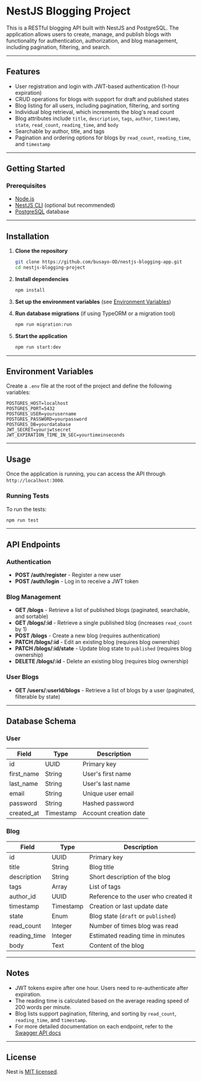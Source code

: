 # NestJS Blogging Project

This is a RESTful blogging API built with NestJS and PostgreSQL. The application allows users to create, manage, and publish blogs with functionality for authentication, authorization, and blog management, including pagination, filtering, and search.

---

## Features

- User registration and login with JWT-based authentication (1-hour expiration)
- CRUD operations for blogs with support for draft and published states
- Blog listing for all users, including pagination, filtering, and sorting
- Individual blog retrieval, which increments the blog's read count
- Blog attributes include `title`, `description`, `tags`, `author`, `timestamp`, `state`, `read_count`, `reading_time`, and `body`
- Searchable by author, title, and tags
- Pagination and ordering options for blogs by `read_count`, `reading_time`, and `timestamp`

---

## Getting Started

### Prerequisites

- [Node.js](https://nodejs.org/en/)
- [NestJS CLI](https://docs.nestjs.com/cli/overview) (optional but recommended)
- [PostgreSQL](https://www.postgresql.org/) database

---

## Installation

1. **Clone the repository**

   ```bash
   git clone https://github.com/busayo-OD/nestjs-blogging-app.git
   cd nestjs-blogging-project
   ```

2. **Install dependencies**

   ```bash
   npm install
   ```

3. **Set up the environment variables** (see [Environment Variables](#environment-variables))

4. **Run database migrations** (if using TypeORM or a migration tool)

   ```bash
   npm run migration:run
   ```

5. **Start the application**

   ```bash
   npm run start:dev
   ```

---

## Environment Variables

Create a `.env` file at the root of the project and define the following variables:

```env
POSTGRES_HOST=localhost
POSTGRES_PORT=5432
POSTGRES_USER=yourusername
POSTGRES_PASSWORD=yourpassword
POSTGRES_DB=yourdatabase
JWT_SECRET=yourjwtsecret
JWT_EXPIRATION_TIME_IN_SEC=yourtimeinseconds
```

---

## Usage

Once the application is running, you can access the API through `http://localhost:3000`.

### Running Tests

To run the tests:

```bash
npm run test
```

---

## API Endpoints

### Authentication

- **POST /auth/register** - Register a new user
- **POST /auth/login** - Log in to receive a JWT token

### Blog Management

- **GET /blogs** - Retrieve a list of published blogs (paginated, searchable, and sortable)
- **GET /blogs/:id** - Retrieve a single published blog (increases `read_count` by 1)
- **POST /blogs** - Create a new blog (requires authentication)
- **PATCH /blogs/:id** - Edit an existing blog (requires blog ownership)
- **PATCH /blogs/:id/state** - Update blog state to `published` (requires blog ownership)
- **DELETE /blogs/:id** - Delete an existing blog (requires blog ownership)

### User Blogs

- **GET /users/:userId/blogs** - Retrieve a list of blogs by a user (paginated, filterable by state)

---

## Database Schema

### User

| Field       | Type       | Description                   |
|-------------|------------|-------------------------------|
| id          | UUID       | Primary key                   |
| first_name  | String     | User's first name             |
| last_name   | String     | User's last name              |
| email       | String     | Unique user email            |
| password    | String     | Hashed password               |
| created_at  | Timestamp  | Account creation date         |

### Blog

| Field        | Type       | Description                           |
|--------------|------------|---------------------------------------|
| id           | UUID       | Primary key                           |
| title        | String     | Blog title                            |
| description  | String     | Short description of the blog         |
| tags         | Array      | List of tags                          |
| author_id    | UUID       | Reference to the user who created it  |
| timestamp    | Timestamp  | Creation or last update date          |
| state        | Enum       | Blog state (`draft` or `published`)   |
| read_count   | Integer    | Number of times blog was read         |
| reading_time | Integer    | Estimated reading time in minutes     |
| body         | Text       | Content of the blog                   |

---

## Notes

- JWT tokens expire after one hour. Users need to re-authenticate after expiration.
- The reading time is calculated based on the average reading speed of 200 words per minute.
- Blog lists support pagination, filtering, and sorting by `read_count`, `reading_time`, and `timestamp`.
- For more detailed documentation on each endpoint, refer to the [Swagger API docs]() 

---

## License

Nest is [MIT licensed](https://github.com/nestjs/nest/blob/master/LICENSE).
